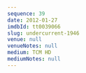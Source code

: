 ```yaml
---
sequence: 39
date: 2012-01-27
imdbId: tt0039066
slug: undercurrent-1946
venue: null
venueNotes: null
medium: TCM HD
mediumNotes: null
---
```

